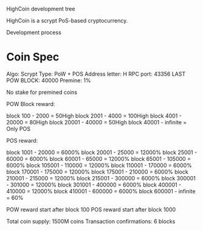 
HighCoin development tree

HighCoin is a scrypt PoS-based cryptocurrency.

Development process

Coin Spec
===========================

Algo: Scrypt
Type: PoW + POS
Address letter: H
RPC port: 43356
LAST POW BLOCK: 40000
Premine: 1%

No stake for premined coins

POW Block reward:

block 100 - 2000 = 50High
block 2001 - 4000 = 100High
block 4001 - 20000 = 80High
block 20001 - 40000 = 50High
block 40001 - infinite = Only POS

POS reward:

block 1001 - 20000 = 6000%
block 20001 - 25000 = 12000%
block 25001 - 60000 = 6000%
block 60001 - 65000 = 12000%
block 65001 - 105000 = 6000%
block 105001 - 110000 = 12000%
block 110001 - 170000 = 6000%
block 170001 - 175000 = 12000%
block 175001 - 210000 = 6000%
block 210001 - 215000 = 12000%
block 215001 - 300000 = 6000%
block 300001 - 301000 = 12000%
block 301001 - 400000 = 6000%
block 400001 - 410000 = 12000%
block 410001 - 600000 = 6000%
block 600001 - infinite = 60%

POW reward start after block 100
POS reward start after block 1000


Total coin supply: 1500M coins
Transaction confirmations: 6 blocks


